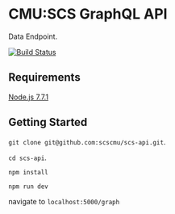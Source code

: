 
# CMU:SCS GraphQL API
Data Endpoint.

[![Build Status](https://travis-ci.org/SchoolofComputerScience/scs-api.svg?branch=master)](https://travis-ci.org/SchoolofComputerScience/scs-api)

## Requirements
[Node.js 7.7.1](https://nodejs.org/en/)

## Getting Started

`git clone git@github.com:scscmu/scs-api.git`.

`cd scs-api`.

`npm install`

`npm run dev`

navigate to `localhost:5000/graph`
